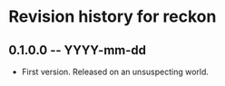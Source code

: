 # Revision history for reckon

## 0.1.0.0 -- YYYY-mm-dd

* First version. Released on an unsuspecting world.
